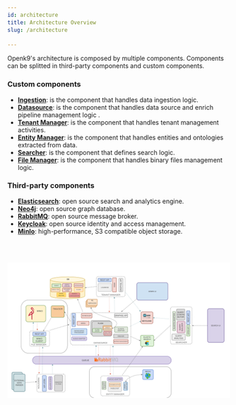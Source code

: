 ```yaml
---
id: architecture
title: Architecture Overview
slug: /architecture

---
```


Openk9's architecture is composed by multiple components. Components can be splitted in third-party components and
custom components.

### Custom components

- [**Ingestion**](ingestion): is the component that handles data ingestion logic.
- [**Datasource**](datasource): is the component that handles data source and enrich pipeline management logic .
- [**Tenant Manager**](tenant-manager): is the component that handles tenant management activities.
- [**Entity Manager**](entity-manager): is the component that handles entities and ontologies extracted from data.
- [**Searcher**](searcher): is the component that defines search logic.
- [**File Manager**](file-manager): is the component that handles binary files management logic.


### Third-party components

- [**Elasticsearch**](https://www.elastic.co/): open source search and analytics engine.
- [**Neo4j**](https://neo4j.com/): open source graph database.
- [**RabbitMQ**](https://www.rabbitmq.com/): open source message broker.
- [**Keycloak**](https://www.keycloak.org/): open source identity and access management.
- [**MinIo**](https://min.io/): high-performance, S3 compatible object storage.

<br />
<br />

![img](../../static/img/architecture.png)
